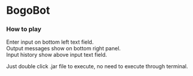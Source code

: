 # BogoBot

### How to play
Enter input on bottom left text field.  
Output messages show on bottom right panel.  
Input history show above input text field.  
  
 
Just double click .jar file to execute, no need to execute through terminal.  
